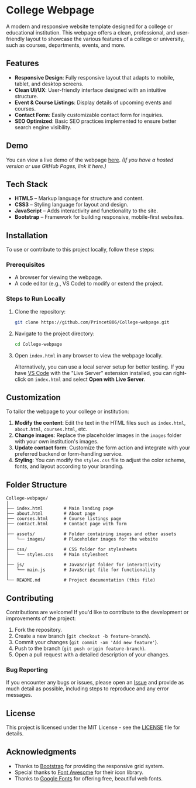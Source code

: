 # College Webpage

A modern and responsive website template designed for a college or educational institution. This webpage offers a clean, professional, and user-friendly layout to showcase the various features of a college or university, such as courses, departments, events, and more.

## Features

- **Responsive Design**: Fully responsive layout that adapts to mobile, tablet, and desktop screens.
- **Clean UI/UX**: User-friendly interface designed with an intuitive structure.
- **Event & Course Listings**: Display details of upcoming events and courses.
- **Contact Form**: Easily customizable contact form for inquiries.
- **SEO Optimized**: Basic SEO practices implemented to ensure better search engine visibility.

## Demo

You can view a live demo of the webpage [here](#). *(If you have a hosted version or use GitHub Pages, link it here.)*

## Tech Stack

- **HTML5** – Markup language for structure and content.
- **CSS3** – Styling language for layout and design.
- **JavaScript** – Adds interactivity and functionality to the site.
- **Bootstrap** – Framework for building responsive, mobile-first websites.

## Installation

To use or contribute to this project locally, follow these steps:

### Prerequisites

- A browser for viewing the webpage.
- A code editor (e.g., VS Code) to modify or extend the project.

### Steps to Run Locally

1. Clone the repository:
   ```bash
   git clone https://github.com/Princet806/College-webpage.git
   ```
2. Navigate to the project directory:
   ```bash
   cd College-webpage
   ```
3. Open `index.html` in any browser to view the webpage locally.

   Alternatively, you can use a local server setup for better testing. If you have [VS Code](https://code.visualstudio.com/) with the "Live Server" extension installed, you can right-click on `index.html` and select **Open with Live Server**.

## Customization

To tailor the webpage to your college or institution:

1. **Modify the content**: Edit the text in the HTML files such as `index.html`, `about.html`, `courses.html`, etc.
2. **Change images**: Replace the placeholder images in the `images` folder with your own institution's images.
3. **Update contact form**: Customize the form action and integrate with your preferred backend or form-handling service.
4. **Styling**: You can modify the `styles.css` file to adjust the color scheme, fonts, and layout according to your branding.

## Folder Structure

```
College-webpage/
│
├── index.html        # Main landing page
├── about.html        # About page
├── courses.html      # Course listings page
├── contact.html      # Contact page with form
│
├── assets/           # Folder containing images and other assets
│   └── images/       # Placeholder images for the website
│
├── css/              # CSS folder for stylesheets
│   └── styles.css    # Main stylesheet
│
├── js/               # JavaScript folder for interactivity
│   └── main.js       # JavaScript file for functionality
│
└── README.md         # Project documentation (this file)
```

## Contributing

Contributions are welcome! If you'd like to contribute to the development or improvements of the project:

1. Fork the repository.
2. Create a new branch (`git checkout -b feature-branch`).
3. Commit your changes (`git commit -am 'Add new feature'`).
4. Push to the branch (`git push origin feature-branch`).
5. Open a pull request with a detailed description of your changes.

### Bug Reporting

If you encounter any bugs or issues, please open an [Issue](https://github.com/Princet806/College-webpage/issues) and provide as much detail as possible, including steps to reproduce and any error messages.

## License

This project is licensed under the MIT License - see the [LICENSE](LICENSE) file for details.

## Acknowledgments

- Thanks to [Bootstrap](https://getbootstrap.com/) for providing the responsive grid system.
- Special thanks to [Font Awesome](https://fontawesome.com/) for their icon library.
- Thanks to [Google Fonts](https://fonts.google.com/) for offering free, beautiful web fonts.
